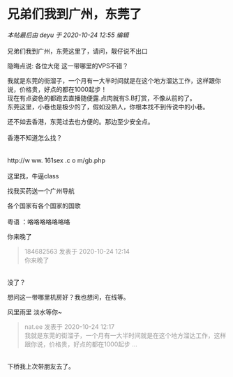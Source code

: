 # 兄弟们我到广州，东莞了


<i class="pstatus"> 本帖最后由 deyu 于 2020-10-24 12:55 编辑 </i><br />
<br />
兄弟们我到广州，东莞这里了，请问，靓仔说不出口

隐晦点说: 各位大佬 这一带哪里的VPS不错？

我就是东莞的街溜子，一个月有一大半时间就是在这个地方溜达工作，这样跟你说，价格贵，好点的都在1000起步！<br />
现在有点姿色的都跑去直播随便露.点肉就有S.B打赏，不像从前的了。<br />
东莞这里，小巷也是极少的了，假如没熟人，你根本找不到传说中的小巷。

还不如去香港，东莞过去也方便的。那边至少安全点。<br />
<br />
香港不知道怎么找？<br />
<br />
<br />
http://w ww. 161sex .c o m/gb.php<br />
<br />
这里找，牛逼class

找我买药送一个广州导航<img src="static/image/smiley/default/shy.gif" smilieid="8" border="0" alt="" />

各个国家有各个国家的国歌<br />
<br />
粤语 ：咯咯咯咯咯咯咯

你来晚了

<div class="quote"><blockquote><font color="#999999">184682563 发表于 2020-10-24 12:14</font><br />
<font color="#999999">你来晚了</font></blockquote></div><br />
没了？

想问这一带哪里机房好？我也想问，在线等。<img src="static/image/smiley/yct/022.gif" smilieid="42" border="0" alt="" />

风里雨里 淡水等你~<img src="static/image/smiley/default/lol.gif" smilieid="12" border="0" alt="" />

<div class="quote"><blockquote><font color="#999999">nat.ee 发表于 2020-10-24 12:17</font><br />
<font color="#999999">我就是东莞的街溜子，一个月有一大半时间就是在这个地方溜达工作，这样跟你说，价格贵，好点的都在1000起步 ...</font></blockquote></div><br />
下桥我上次带朋友去了。
